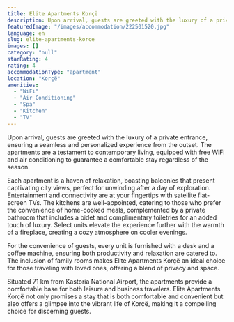 ```yaml
---
title: Elite Apartments Korçë
description: Upon arrival, guests are greeted with the luxury of a private entrance, ensuring a seamless and personalized experience from the outset. The apartments are a te
featuredImage: "/images/accommodation/222501520.jpg"
language: en
slug: elite-apartments-korce
images: []
category: "null"
starRating: 4
rating: 4
accommodationType: "apartment"
location: "Korçë"
amenities:
  - "WiFi"
  - "Air Conditioning"
  - "Spa"
  - "Kitchen"
  - "TV"
---
```


Upon arrival, guests are greeted with the luxury of a private entrance, ensuring a seamless and personalized experience from the outset. The apartments are a testament to contemporary living, equipped with free WiFi and air conditioning to guarantee a comfortable stay regardless of the season.

Each apartment is a haven of relaxation, boasting balconies that present captivating city views, perfect for unwinding after a day of exploration. Entertainment and connectivity are at your fingertips with satellite flat-screen TVs. The kitchens are well-appointed, catering to those who prefer the convenience of home-cooked meals, complemented by a private bathroom that includes a bidet and complimentary toiletries for an added touch of luxury. Select units elevate the experience further with the warmth of a fireplace, creating a cozy atmosphere on cooler evenings.

For the convenience of guests, every unit is furnished with a desk and a coffee machine, ensuring both productivity and relaxation are catered to. The inclusion of family rooms makes Elite Apartments Korçë an ideal choice for those traveling with loved ones, offering a blend of privacy and space.

Situated 71 km from Kastoria National Airport, the apartments provide a comfortable base for both leisure and business travelers. Elite Apartments Korçë not only promises a stay that is both comfortable and convenient but also offers a glimpse into the vibrant life of Korçë, making it a compelling choice for discerning guests.

